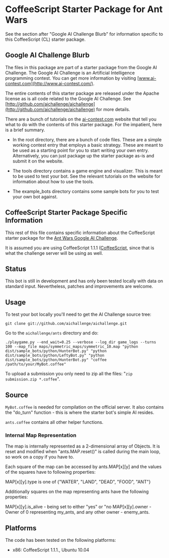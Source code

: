 # CoffeeScript Starter Package for Ant Wars

See the section after "Google AI Challenge Blurb" for information
specific to this CoffeeScript (CL) starter package.


## Google AI Challenge Blurb

The files in this package are part of a starter package from the
Google AI Challenge. The Google AI Challenge is an Artificial
Intelligence programming contest. You can get more information by
visiting [www.ai-contest.com](http://www.ai-contest.com/).

The entire contents of this starter package are released under the
Apache license as is all code related to the Google AI Challenge. See
[http://github.com/aichallenge/aichallenge](http://github.com/aichallenge/aichallenge) for more details.

There are a bunch of tutorials on the [ai-contest.com](http://ai-contest.com/)
website that tell you what to do with the contents of this starter
package. For the impatient, here is a brief summary.

* In the root directory, there are a bunch of code files. These are a
  simple working contest entry that employs a basic strategy. These
  are meant to be used as a starting point for you to start writing
  your own entry.  Alternatively, you can just package up the starter
  package as-is and submit it on the website.

* The tools directory contains a game engine and visualizer. This is
  meant to be used to test your bot. See the relevant tutorials on the
  website for information about how to use the tools.

* The example_bots directory contains some sample bots for you to test
  your own bot against.


## CoffeeScript Starter Package Specific Information

This rest of this file contains specific information about the CoffeeScript starter package for the [Ant Wars Google AI Challenge](http://ai-contest.com/).

It is assumed you are using CoffeeScript 1.1.1 ([CoffeeScript](http://jashkenas.github.com/coffee-script/), since that
is what the challenge server will be using as well.

## Status

This bot is still in development and has only been tested locally with
data on standard input. Nevertheless, patches and improvements are welcome.


## Usage

To test your bot locally you'll need to get the AI
Challenge source tree:

    git clone git://github.com/aichallenge/aichallenge.git

Go to the `aichallenge/ants` directory and do:

    ./playgame.py --end_wait=0.25 --verbose --log_dir game_logs --turns 100 --map_file maps/symmetric_maps/symmetric_10.map "python dist/sample_bots/python/HunterBot.py" "python dist/sample_bots/python/LeftyBot.py" "python dist/sample_bots/python/HunterBot.py" "coffee /path/to/your/MyBot.coffee"

To upload a submission you only need to zip all the files: "`zip
submission.zip *.coffee`".

## Source

`MyBot.coffee` is needed for compilation on the official server. It also contains the "do_turn" function - this is where the starter bot's simple AI resides.

`ants.coffee` contains all other helper functions.

### Internal Map Representation

The map is internally represented as a 2-dimensional array of Objects. It is reset and
modified when "ants.MAP.reset()" is called during the main loop, so work
on a copy if you have to.

Each square of the map can be accessed by ants.MAP[x][y] 
and the values of the squares have to following properties:

MAP[x][y].type is one of {"WATER", "LAND", "DEAD", "FOOD", "ANT"}

Additionally squares on the map representing ants have the following properties:

MAP[x][y].is_alive - being set to either "yes" or "no
MAP[x][y].owner - Owner of 0 representing my_ants, and any other owner - enemy_ants.

## Platforms

The code has been tested on the following platforms:

* x86: CoffeeScript 1.1.1., Ubuntu 10.04
